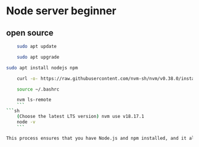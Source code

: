 # Node server beginner 
## open source

```sh
    sudo apt update
```
```sh
    sudo apt upgrade
```
```sh
sudo apt install nodejs npm
```
```sh
    curl -o- https://raw.githubusercontent.com/nvm-sh/nvm/v0.38.0/install.sh | bash
```
```sh
    source ~/.bashrc
```
```sh
    nvm ls-remote
    ```
```sh
    (Choose the latest LTS version) nvm use v18.17.1
    node -v
    ```

This process ensures that you have Node.js and npm installed, and it also sets up NVM for managing Node.js versions, allowing you to choose and switch between different versions as needed. This is a recommended way to manage Node.js installations, even for local use, as it provides flexibility and version control.

